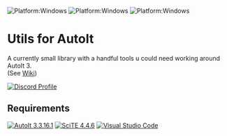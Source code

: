 ![Platform:Windows](https://img.shields.io/github/actions/workflow/status/Zvendson/Utils-For-AutoIt/Unittests.yml?style=for-the-badge)
![Platform:Windows](<https://img.shields.io/badge/Version-0.4.0%20(Alpha)-d742f5?style=for-the-badge>)
![Platform:Windows](https://img.shields.io/badge/Platform-Windows-blue?style=for-the-badge)

# Utils for AutoIt

A currently small library with a handful tools u could need working around AutoIt 3.<br>
(See [Wiki](https://github.com/Zvendson/AutoUtils/wiki))

[![Discord Profile](https://img.shields.io/badge/Discord-Zvend%236666-6900c4?logo=discord)](https://discord.com/channels/259575222821322754)

## Requirements

[![AutoIt 3.3.16.1](https://img.shields.io/badge/AutoIt-v3.3.16.1-grey?labelColor=blue)](https://www.autoitscript.com/site/autoit/downloads/)
[![SciTE 4.4.6](https://img.shields.io/badge/SciTE-v4.4.6-grey?labelColor=78b9ff)](https://www.autoitscript.com/site/autoit-script-editor/downloads/)
[![Visual Studio Code](https://img.shields.io/badge/VS%20Code-Optional-grey?labelColor=blue)](<[https://www.autoitscript.com/site/autoit-script-editor/downloads/](https://code.visualstudio.com/)>)
